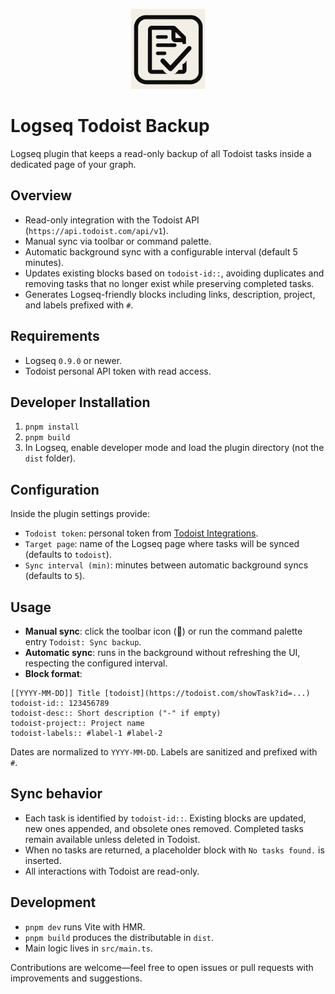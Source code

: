 <p align="center">
  <a href="https://github.com/avelino/logseq-todoist-backup">
    <picture>
      <source media="(prefers-color-scheme: dark)" srcset="./logo.png">
      <img src="./logo.png" height="128" alt="Logseq Todoist Backup logo">
    </picture>
  </a>
</p>

# Logseq Todoist Backup

Logseq plugin that keeps a read-only backup of all Todoist tasks inside a dedicated page of your graph.

## Overview

- Read-only integration with the Todoist API (`https://api.todoist.com/api/v1`).
- Manual sync via toolbar or command palette.
- Automatic background sync with a configurable interval (default 5 minutes).
- Updates existing blocks based on `todoist-id::`, avoiding duplicates and removing tasks that no longer exist while preserving completed tasks.
- Generates Logseq-friendly blocks including links, description, project, and labels prefixed with `#`.

## Requirements

- Logseq `0.9.0` or newer.
- Todoist personal API token with read access.

## Developer Installation

1. `pnpm install`
2. `pnpm build`
3. In Logseq, enable developer mode and load the plugin directory (not the `dist` folder).

## Configuration

Inside the plugin settings provide:

- `Todoist token`: personal token from [Todoist Integrations](https://todoist.com/prefs/integrations).
- `Target page`: name of the Logseq page where tasks will be synced (defaults to `todoist`).
- `Sync interval (min)`: minutes between automatic background syncs (defaults to `5`).

## Usage

- **Manual sync**: click the toolbar icon (📁) or run the command palette entry `Todoist: Sync backup`.
- **Automatic sync**: runs in the background without refreshing the UI, respecting the configured interval.
- **Block format**:

```
[[YYYY-MM-DD]] Title [todoist](https://todoist.com/showTask?id=...)
todoist-id:: 123456789
todoist-desc:: Short description ("-" if empty)
todoist-project:: Project name
todoist-labels:: #label-1 #label-2
```

Dates are normalized to `YYYY-MM-DD`. Labels are sanitized and prefixed with `#`.

## Sync behavior

- Each task is identified by `todoist-id::`. Existing blocks are updated, new ones appended, and obsolete ones removed. Completed tasks remain available unless deleted in Todoist.
- When no tasks are returned, a placeholder block with `No tasks found.` is inserted.
- All interactions with Todoist are read-only.

## Development

- `pnpm dev` runs Vite with HMR.
- `pnpm build` produces the distributable in `dist`.
- Main logic lives in `src/main.ts`.

Contributions are welcome—feel free to open issues or pull requests with improvements and suggestions.
